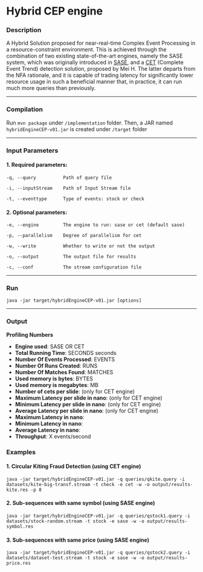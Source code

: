 # Hybrid CEP engine

### Description

A Hybrid Solution proposed for near-real-time Complex Event Processing in a resource-constraint environment. 
This is achieved through the combination of two existing state-of-the-art engines, namely the SASE system, 
which was originally introduced in [SASE](http://sase.cs.umass.edu/uploads/pubs/sase-sigmod2006.pdf), 
and a [CET](https://dl.acm.org/doi/10.1145/3472456.3472526) (Complete Event Trend) detection solution, proposed  by Mei H. 
The latter departs from the NFA rationale, and it is capable of trading latency for significantly lower resource usage in such a beneficial manner that, in practice, it can run much more queries than previously.

***

### Compilation
Run ```mvn package``` under ```/implementation``` folder.
Then, a JAR named ```hybridEngineCEP-v01.jar``` is created under ```/target``` folder

***

### Input Parameters

#### 1. Required parameters:

    -q, --query          Path of query file

    -i, --inputStream    Path of Input Stream file

    -t, --eventtype      Type of events: stock or check

#### 2. Optional parameters:

    -e, --engine         The engine to run: sase or cet (default sase)

    -p, --parallelism    Degree of parallelism for cet

    -w, --write          Whether to write or not the output

    -o, --output         The output file for results

    -c, --conf           The stream configuration file

***

### Run
```
java -jar target/hybridEngineCEP-v01.jar [options]
```
***

### Output
****Profiling Numbers****
* **Engine used**: SASE OR CET
* **Total Running Time**: SECONDS seconds
* **Number Of Events Processed**: EVENTS
* **Number Of Runs Created**: RUNS
* **Number Of Matches Found**: MATCHES
* **Used memory is bytes**: BYTES
* **Used memory is megabytes**: MB
* **Number of cets per slide**: (only for CET engine)
* **Maximum Latency per slide in nano**: (only for CET engine)
* **Minimum Latency per slide in nano**: (only for CET engine)
* **Average Latency per slide in nano**: (only for CET engine)
* **Maximum Latency in nano**: 
* **Minimum Latency in nano**: 
* **Average Latency in nano**: 
* **Throughput**: X events/second

### Examples
#### 1. Circular Kiting Fraud Detection (using CET engine)

```
java -jar target/hybridEngineCEP-v01.jar -q queries/qkite.query -i datasets/kite-big-transf.stream -t check -e cet -w -o output/results-kite.res -p 8
```

#### 2. Sub-sequences with same symbol (using SASE engine)
```
java -jar target/hybridEngineCEP-v01.jar -q queries/qstock1.query -i datasets/stock-random.stream -t stock -e sase -w -o output/results-symbol.res 
```

#### 3. Sub-sequences with same price (using SASE engine)
```
java -jar target/hybridEngineCEP-v01.jar -q queries/qstock2.query -i datasets/dataset-test.stream -t stock -e sase -w -o output/results-price.res 
```
